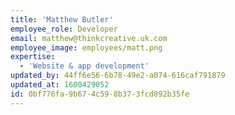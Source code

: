 ```yaml
---
title: 'Matthew Butler'
employee_role: Developer
email: matthew@thinkcreative.uk.com
employee_image: employees/matt.png
expertise:
  - 'Website & app development'
updated_by: 44ff6e56-6b78-49e2-a074-616caf791879
updated_at: 1600429052
id: 0bf776fa-9b67-4c59-8b37-3fcd892b35fe
---
```

